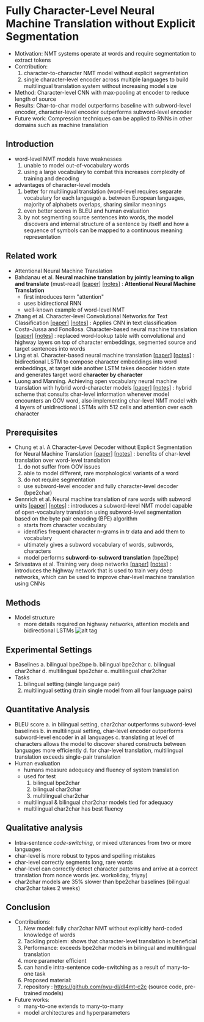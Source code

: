 # Fully Character-Level Neural Machine Translation without Explicit Segmentation

* Motivation: NMT systems operate at words and require segmentation to extract tokens
* Contribution: 
  1. character-to-character NMT model without explicit segmentation
  2. single character-level encoder across multiple languages to build multilingual translation system without increasing model size
* Method: Character-level CNN with max-pooling at encoder to reduce length of source
* Results: Char-to-char model outperforms baseline with subword-level encoder, character-level encoder outperforms subword-level encoder
* Future work: Compression techniques can be applied to RNNs in other domains such as machine translation

## Introduction
- word-level NMT models have weaknesses
  1. unable to model out-of-vocabulary words
  2. using a large vocabulary to combat this increases complexity of training and decoding
- advantages of character-level models
  1. better for multilingual translation (word-level requires separate vocabulary for each language)
    a. between European languages, majority of alphabets overlaps, sharing similar meanings
  2. even better scores in BLEU and human evaluation
  3. by not segmenting source sentences into words, the model discovers and internal structure of a sentence by itself
  and how a sequence of symbols can be mapped to a continuous meaning representation

## Related work
- Attentional Neural Machine Translation
- Bahdanau et al. **Neural machine translation by jointly learning to align and translate** (must-read) 
[[paper]](https://arxiv.org/pdf/1409.0473v7.pdf) 
[[notes]]() 
: **Attentional Neural Machine Translation**
  - first introduces term "attention"
  - uses bidirectional RNN
  - well-known example of word-level NMT
- Zhang et al. Character-level Convolutional Networks for Text Classification 
[[paper]](https://arxiv.org/pdf/1509.01626v3.pdf) 
[[notes]]() 
: Applies CNN in text classification
- Costa-Jussa and Fonollosa. Character-based neural machine translation
[[paper]](https://arxiv.org/pdf/1603.00810v3.pdf) 
[[notes]]() 
: replaced word-lookup table with convolutional and highway layers on top of character embeddings,
segmented source and target sentences into words
- Ling et al. Character-based neural machine translation
[[paper]](https://arxiv.org/pdf/1511.04586v1.pdf) 
[[notes]]() 
: bidirectional LSTM to compose character embeddings into word embeddings, at target side another LSTM takes decoder hidden state
and generates target word **character by character**
- Luong and Manning. Achieving open vocabulary neural machine translation with hybrid word-character models
[[paper]](https://arxiv.org/pdf/1604.00788v2.pdf) 
[[notes]]() 
: hybrid scheme that consults char-level information whenever model encounters an OOV word, also implementing char-level NMT model
with 4 layers of unidirectional LSTMs with 512 cells and attention over each character

## Prerequisites
- Chung et al. A Character-Level Decoder without Explicit Segmentation for Neural Machine Translation
[[paper]](https://arxiv.org/pdf/1603.06147v4.pdf) 
[[notes]]() 
: benefits of char-level translation over word-level translation
  1. do not suffer from OOV issues
  2. able to model different, rare morphological variants of a word
  3. do not require segmentation
  - use subword-level encoder and fully character-level decoder (bpe2char)
- Sennrich et al. Neural machine translation of rare words with subword units
[[paper]](https://arxiv.org/pdf/1508.07909v5.pdf) 
[[notes]]() 
: introduces a subword-level NMT model capable of open-vocabulary translation using subword-level segmentation based on
the byte pair encoding (BPE) algorithm
  - starts from character vocabulary
  - identifies frequent character n-grams in tr data and add them to vocabulary
  - ultimately gives a subword vocabulary of words, subwords, characters
  - model performs **subword-to-subword translation** (bpe2bpe)
- Srivastava et al. Training very deep networks
[[paper]](https://arxiv.org/pdf/1507.06228v2.pdf) 
[[notes]]() 
: introduces the highway network that is used to train very deep networks, 
which can be used to improve char-level machine translation using CNNs

## Methods
- Model structure
  - more details required on highway networks, attention models and bidirectional LSTMs
![alt tag](https://github.com/mjc92/studies/blob/master/notes/images/fully_char_NMT_structure.JPG)

## Experimental Settings
- Baselines
  a. bilingual bpe2bpe
  b. bilingual bpe2char
  c. bilingual char2char
  d. multilingual bpe2char
  e. multilingual char2char
- Tasks
  1. bilingual setting (single language pair)
  2. multilingual setting (train single model from all four language pairs)

## Quantitative Analysis
- BLEU score
  a. in bilingual setting, char2char outperforms subword-level baselines
  b. in multilingual setting, char-level encoder outperforms subword-level encoder in all languages
  c. translating at level of characters allows the model to discover shared constructs between languages more efficiently
  d. for char-level translation, multilingual translation exceeds single-pair translation
- Human evaluation
  - humans measure adequacy and fluency of system translation
  - used for test
    1. bilingual bpe2char
    2. bilingual char2char
    3. multilingual char2char
  - multilingual & bilingual char2char models tied for adequacy
  - multilingual char2char has best fluency
  
## Qualitative analysis
- Intra-sentence *code-switching*, or mixed utterances from two or more languages
- char-level is more robust to typos and spelling mistakes
- char-level correctly segments long, rare words
- char-level can correctly detect character patterns and arrive at a correct translation from nonce words (ex. workoliday, friyay)
- char2char models are 35% slower than bpe2char baselines (bilingual char2char takes 2 weeks)

## Conclusion
- Contributions:
  1. New model: fully char2char NMT without explicitly hard-coded knowledge of words
  2. Tackling problem: shows that character-level translation is beneficial
  3. Performance: exceeds bpe2char models in bilingual and multilingual translation
    1. more parameter efficient
    2. can handle intra-sentence code-switching as a result of many-to-one task
  4. Proposed material:
    1. repository :  https://github.com/nyu-dl/dl4mt-c2c (source code, pre-trained models)
- Future works:
  - many-to-one extends to many-to-many
  - model architectures and hyperparameters
